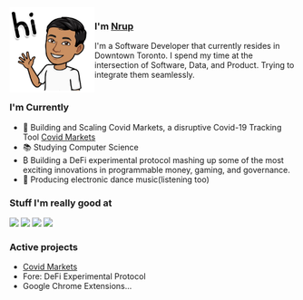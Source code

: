 <img align="left" width="150" height="150" alt="Nrup Patel" src="https://github.com/nruppatel133/nrup/blob/master/assets/IMG_0511.jpg"/>

### I'm [Nrup](https://github.com/nruppatel133)

I'm a Software Developer that currently resides in Downtown Toronto. I spend my time at the intersection of Software, Data, and Product. Trying to integrate them seamlessly.

#

### I'm Currently

- 🦠 Building and Scaling Covid Markets, a disruptive Covid-19 Tracking Tool [Covid Markets](https://github.com/nruppatel133/Covid-Markets)
- 📚 Studying Computer Science 
- ₿ Building a DeFi experimental protocol mashing up some of the most exciting innovations in programmable money, gaming, and governance.
- 🎹 Producing electronic dance music(listening too)

### Stuff I'm really good at

<p>
  <img height="40" src="https://upload.wikimedia.org/wikipedia/commons/6/6a/JavaScript-logo.png">
  <img height="40" src="https://upload.wikimedia.org/wikipedia/commons/c/c3/Python-logo-notext.svg">
  <img height="40" src="https://upload.wikimedia.org/wikipedia/commons/9/98/Solidity_logo.svg">
  <img height="40" src="https://upload.wikimedia.org/wikipedia/commons/d/d5/Rust_programming_language_black_logo.svg">
</p>

### Active projects 

- [Covid Markets](https://github.com/nruppatel133/Covid-Markets)
- Fore: DeFi Experimental Protocol
- Google Chrome Extensions...


